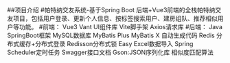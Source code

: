 ##项目介绍
#帕特纳交友系统-基于Spring Boot 后端+Vue3前端的全栈帕特纳交友项目，包括用户登录、更新个人信息、按标签搜索用户、建房组队、推荐相似用户等功能。
#前端：
Vue3
Vant UI组件库
Vite脚手架
Axios请求库
#后端：
Java SpringBoot框架
MySQL数据库
MyBatis Plus
MyBatis X 自动生成代码
Redis 分布式缓存+分布式登录
Redisson分布式锁
Easy Excel数据导入
Spring Scheduler定时任务
Swagger接口文档
Gson:JSON序列化库
相似度匹配算法
